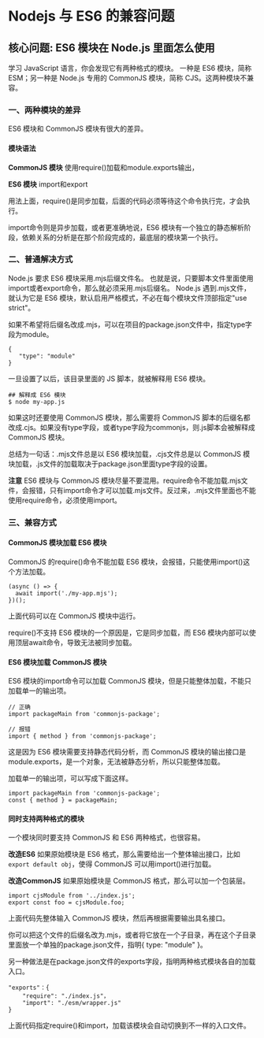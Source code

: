 # Nodejs 与 ES6 的兼容问题

## 核心问题: ES6 模块在 Node.js 里面怎么使用

学习 JavaScript 语言，你会发现它有两种格式的模块。
一种是 ES6 模块，简称 ESM；另一种是 Node.js 专用的 CommonJS 模块，简称 CJS。这两种模块不兼容。

### 一、两种模块的差异

ES6 模块和 CommonJS 模块有很大的差异。

#### 模块语法

**CommonJS 模块**
使用require()加载和module.exports输出，

**ES6 模块**
import和export

用法上面，require()是同步加载，后面的代码必须等待这个命令执行完，才会执行。

import命令则是异步加载，或者更准确地说，ES6 模块有一个独立的静态解析阶段，依赖关系的分析是在那个阶段完成的，最底层的模块第一个执行。

### 二、普通解决方式

Node.js 要求 ES6 模块采用.mjs后缀文件名。
也就是说，只要脚本文件里面使用import或者export命令，那么就必须采用.mjs后缀名。
Node.js 遇到.mjs文件，就认为它是 ES6 模块，默认启用严格模式，不必在每个模块文件顶部指定"use strict"。

如果不希望将后缀名改成.mjs，可以在项目的package.json文件中，指定type字段为module。

```JS
{
   "type": "module"
}
```

一旦设置了以后，该目录里面的 JS 脚本，就被解释用 ES6 模块。

```JS
## 解释成 ES6 模块
$ node my-app.js
```

如果这时还要使用 CommonJS 模块，那么需要将 CommonJS 脚本的后缀名都改成.cjs。如果没有type字段，或者type字段为commonjs，则.js脚本会被解释成 CommonJS 模块。

总结为一句话：.mjs文件总是以 ES6 模块加载，.cjs文件总是以 CommonJS 模块加载，.js文件的加载取决于package.json里面type字段的设置。

**注意**
ES6 模块与 CommonJS 模块尽量不要混用。require命令不能加载.mjs文件，会报错，只有import命令才可以加载.mjs文件。反过来，.mjs文件里面也不能使用require命令，必须使用import。

### 三、兼容方式

#### CommonJS 模块加载 ES6 模块

CommonJS 的require()命令不能加载 ES6 模块，会报错，只能使用import()这个方法加载。

```JS
(async () => {
  await import('./my-app.mjs');
})();
```

上面代码可以在 CommonJS 模块中运行。

require()不支持 ES6 模块的一个原因是，它是同步加载，而 ES6 模块内部可以使用顶层await命令，导致无法被同步加载。

#### ES6 模块加载 CommonJS 模块

ES6 模块的import命令可以加载 CommonJS 模块，但是只能整体加载，不能只加载单一的输出项。

```JS
// 正确
import packageMain from 'commonjs-package';

// 报错
import { method } from 'commonjs-package';
```

这是因为 ES6 模块需要支持静态代码分析，而 CommonJS 模块的输出接口是module.exports，是一个对象，无法被静态分析，所以只能整体加载。

加载单一的输出项，可以写成下面这样。

```JS
import packageMain from 'commonjs-package';
const { method } = packageMain;
```

#### 同时支持两种格式的模块

一个模块同时要支持 CommonJS 和 ES6 两种格式，也很容易。

**改造ES6**
如果原始模块是 ES6 格式，那么需要给出一个整体输出接口，比如`export default obj`，使得 CommonJS 可以用import()进行加载。

**改造CommonJS**
如果原始模块是 CommonJS 格式，那么可以加一个包装层。

```JS
import cjsModule from '../index.js';
export const foo = cjsModule.foo; 
```

上面代码先整体输入 CommonJS 模块，然后再根据需要输出具名接口。

你可以把这个文件的后缀名改为.mjs，或者将它放在一个子目录，再在这个子目录里面放一个单独的package.json文件，指明{ type: "module" }。

另一种做法是在package.json文件的exports字段，指明两种格式模块各自的加载入口。

```JS
"exports"：{ 
    "require": "./index.js"，
    "import": "./esm/wrapper.js" 
}
```

上面代码指定require()和import，加载该模块会自动切换到不一样的入口文件。